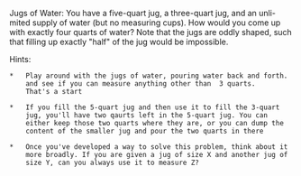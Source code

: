 Jugs of Water: You have a five-quart jug, a three-quart jug, and an unli-
mited supply of water (but no measuring cups). How would you come up with
exactly four quarts of water? Note that the jugs are oddly shaped, such
that filling up exactly "half" of the jug would be impossible.

Hints:

    *   Play around with the jugs of water, pouring water back and forth.
        and see if you can measure anything other than  3 quarts.
        That's a start

    *   If you fill the 5-quart jug and then use it to fill the 3-quart
        jug, you'll have two qaurts left in the 5-quart jug. You can
        either keep those two quarts where they are, or you can dump the
        content of the smaller jug and pour the two quarts in there

    *   Once you've developed a way to solve this problem, think about it
        more broadly. If you are given a jug of size X and another jug of
        size Y, can you always use it to measure Z?
